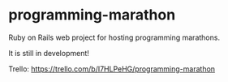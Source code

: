 # programming-marathon
Ruby on Rails web project for hosting programming marathons.

It is still in development!

Trello: https://trello.com/b/I7HLPeHG/programming-marathon
